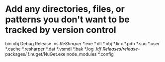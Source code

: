 # Add any directories, files, or patterns you don't want to be tracked by version control
bin
obj
Debug
Release
.vs
*ReSharper*
*.exe
*.dll
*.obj
*.licx
*.pdb
*.suo
*.user
*.cache
*.resharper
*.dat
*.vsmdi
*.bak
*.log
*.ldf
Releases/release-*
packages/
!.nuget/NuGet.exe
node_modules
*.config
